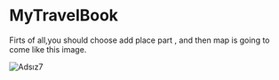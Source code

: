 # MyTravelBook

Firts of all,you should choose add place part , and then map is going to come like this image.

![Adsız7](https://user-images.githubusercontent.com/46873580/69450503-590fe900-0d6e-11ea-842e-de41b261b61b.png)
